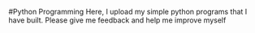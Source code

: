 #Python Programming
Here, I upload my simple python programs that I have built. Please give me feedback and help me improve myself

